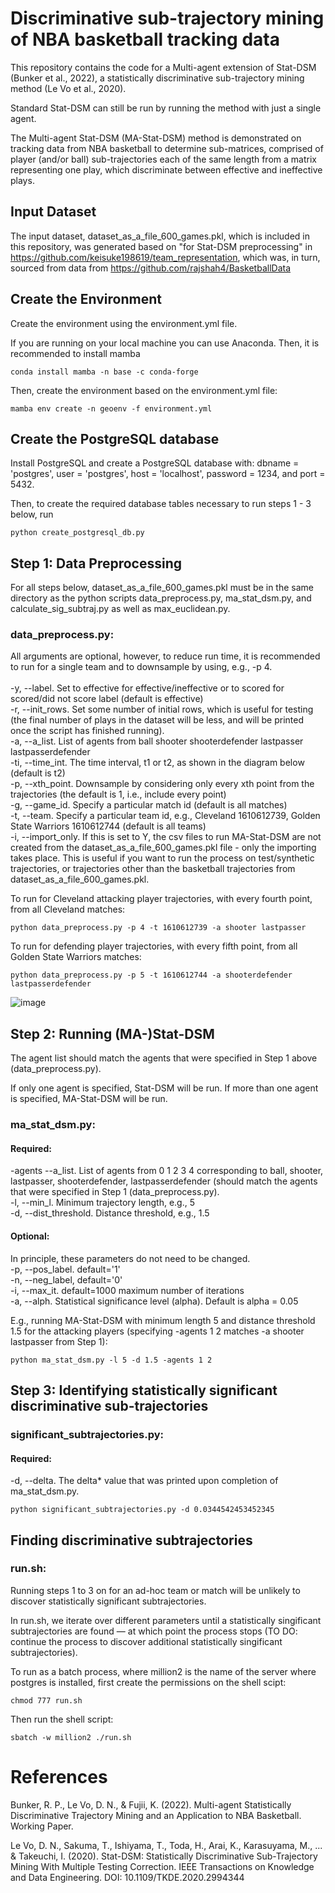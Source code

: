 # Discriminative sub-trajectory mining of NBA basketball tracking data
This repository contains the code for a Multi-agent extension of Stat-DSM (Bunker et al., 2022), a statistically discriminative sub-trajectory mining method (Le Vo et al., 2020).

Standard Stat-DSM can still be run by running the method with just a single agent.

The Multi-agent Stat-DSM (MA-Stat-DSM) method is demonstrated on tracking data from NBA basketball to determine sub-matrices, comprised of player (and/or ball) sub-trajectories each of the same length from a matrix representing one play, which discriminate between effective and ineffective plays.

## Input Dataset
The input dataset, dataset_as_a_file_600_games.pkl, which is included in this repository, was generated based on "for Stat-DSM preprocessing" in https://github.com/keisuke198619/team_representation, which was, in turn, sourced from data from https://github.com/rajshah4/BasketballData

## Create the Environment
Create the environment using the environment.yml file.

If you are running on your local machine you can use Anaconda. Then, it is recommended to install mamba
```
conda install mamba -n base -c conda-forge
```
Then, create the environment based on the environment.yml file:
```
mamba env create -n geoenv -f environment.yml
```

## Create the PostgreSQL database
Install PostgreSQL and create a PostgreSQL database with: dbname = 'postgres', user = 'postgres', host = 'localhost', password = 1234, and port = 5432. 

Then, to create the required database tables necessary to run steps 1 - 3 below, run
```
python create_postgresql_db.py
```

## Step 1: Data Preprocessing

For all steps below, dataset_as_a_file_600_games.pkl must be in the same directory as the python scripts data_preprocess.py, ma_stat_dsm.py, and calculate_sig_subtraj.py as well as max_euclidean.py.

### data_preprocess.py:    
All arguments are optional, however, to reduce run time, it is recommended to run for a single team and to downsample by using, e.g., -p 4.\
\
  -y, --label. Set to effective for effective/ineffective or to scored for scored/did not score label (default is effective)\
  -r, --init_rows. Set some number of initial rows, which is useful for testing (the final number of plays in the dataset will be less, and will be printed once the script has finished running).\
  -a, --a_list. List of agents from ball shooter
                        shooterdefender lastpasser lastpasserdefender\
  -ti, --time_int. The time interval, t1 or t2, as shown in the diagram below (default is t2)\
  -p, --xth_point. Downsample by considering only every xth point from
                        the trajectories (the default is 1, i.e., include every
                        point)\
  -g, --game_id. Specify a particular match id (default is all matches)\
  -t, --team. Specify a particular team id, e.g., Cleveland 1610612739, Golden State Warriors 1610612744 (default is all teams)\
  -i, --import_only. If this is set to Y, the csv files to run MA-Stat-DSM are not created from the dataset_as_a_file_600_games.pkl file - only the importing takes place. This is useful if you want to run the process on test/synthetic trajectories, or trajectories other than the basketball trajectories from dataset_as_a_file_600_games.pkl.
  
To run for Cleveland attacking player trajectories, with every fourth point, from all Cleveland matches:
```
python data_preprocess.py -p 4 -t 1610612739 -a shooter lastpasser
```
To run for defending player trajectories, with every fifth point, from all Golden State Warriors matches:
```
python data_preprocess.py -p 5 -t 1610612744 -a shooterdefender lastpasserdefender
```
![image](https://user-images.githubusercontent.com/29388472/173998123-ad0bade2-e42d-4261-89dd-40a4bc7834d3.png)

## Step 2: Running (MA-)Stat-DSM
The agent list should match the agents that were specified in Step 1 above (data_preprocess.py).

If only one agent is specified, Stat-DSM will be run. If more than one agent is specified, MA-Stat-DSM will be run.

### ma_stat_dsm.py:  
#### Required:
-agents --a_list. List of agents from 0 1 2 3 4 corresponding to ball, shooter, lastpasser, shooterdefender, lastpasserdefender (should match the agents that were specified in Step 1 (data_preprocess.py).  \
-l, --min_l. Minimum trajectory length, e.g., 5\
-d, --dist_threshold. Distance threshold, e.g., 1.5

#### Optional:
In principle, these parameters do not need to be changed.\
-p, --pos_label. default='1'\
-n, --neg_label, default='0'\
-i, --max_it. default=1000 maximum number of iterations\
-a, --alph. Statistical significance level (alpha). Default is alpha = 0.05

E.g., running MA-Stat-DSM with minimum length 5 and distance threshold 1.5 for the attacking players (specifying -agents 1 2 matches -a shooter lastpasser from Step 1):
```
python ma_stat_dsm.py -l 5 -d 1.5 -agents 1 2
```
## Step 3: Identifying statistically significant discriminative sub-trajectories
### significant_subtrajectories.py:  
#### Required:
-d, --delta. The delta* value that was printed upon completion of ma_stat_dsm.py.
```
python significant_subtrajectories.py -d 0.0344542453452345
```

## Finding discriminative subtrajectories
### run.sh:  
Running steps 1 to 3 on for an ad-hoc team or match will be unlikely to discover statistically significant subtrajectories.

In run.sh, we iterate over different parameters until a statistically singificant subtrajectories are found — at which point the process stops (TO DO: continue the process to discover additional statistically singificant subtrajectories). 

To run as a batch process, where million2 is the name of the server where postgres is installed, first create the permissions on the shell scipt:
```
chmod 777 run.sh
```
Then run the shell script:
```
sbatch -w million2 ./run.sh
```
# References

Bunker, R. P., Le Vo, D. N., & Fujii, K. (2022). Multi-agent Statistically Discriminative Trajectory Mining and an Application to NBA Basketball. Working Paper.

Le Vo, D. N., Sakuma, T., Ishiyama, T., Toda, H., Arai, K., Karasuyama, M., ... & Takeuchi, I. (2020). Stat-DSM: Statistically Discriminative Sub-Trajectory Mining With Multiple Testing Correction. IEEE Transactions on Knowledge and Data Engineering. DOI: 10.1109/TKDE.2020.2994344
